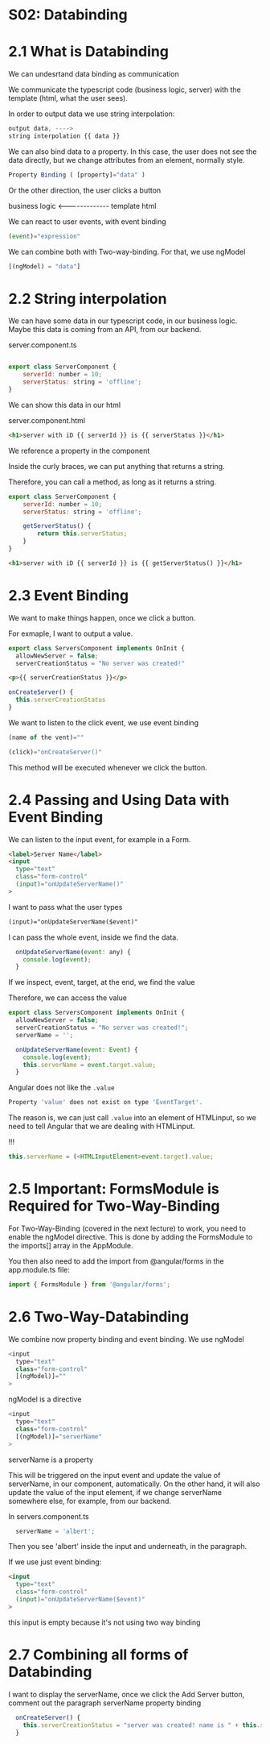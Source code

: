 # S02: Databinding

# 2.1 What is Databinding

We can undesrtand data binding as communication

We communicate the typescript code (business logic, server) with the template (html, what the user sees).

In order to output data we use string interpolation:

```js
output data, ---->
string interpolation {{ data }}
```

We can also bind data to a property. In this case, the user does not see the data directly, but we change attributes from an element, normally style.

```js
Property Binding ( [property]="data" )
```


Or the other direction, the user clicks a button

business logic <------------- template html

We can react to user events, with event binding

```js
(event)="expression"
```

We can combine both with Two-way-binding. For that, we use ngModel

```js
[(ngModel) = "data"]
```


# 2.2 String interpolation

We can have some data in our typescript code, in our business logic. Maybe this data is coming from an API, from our backend.

server.component.ts

```js

export class ServerComponent {
    serverId: number = 10;
    serverStatus: string = 'offline';
}
```

We can show this data in our html

server.component.html

```html
<h1>server with iD {{ serverId }} is {{ serverStatus }}</h1>
```

We reference a property in the component

Inside the curly braces, we can put anything that returns a string.

Therefore, you can call a method, as long as it returns a string.

```js
export class ServerComponent {
    serverId: number = 10;
    serverStatus: string = 'offline';

    getServerStatus() {
        return this.serverStatus;
    }
}
```

```html
<h1>server with iD {{ serverId }} is {{ getServerStatus() }}</h1>
```

# 2.3 Event Binding

We want to make things happen, once we click a button.

For exmaple, I want to output a value.

```js
export class ServersComponent implements OnInit {
  allowNewServer = false;
  serverCreationStatus = "No server was created!"
```

```html
<p>{{ serverCreationStatus }}</p>
```

```js
onCreateServer() {
  this.serverCreationStatus
}
```

We want to listen to the click event, we use event binding

```js
(name of the vent)=""
```

```js
(click)="onCreateServer()"
```

This method will be executed whenever we click the button.


# 2.4 Passing and Using Data with Event Binding

We can listen to the input event, for example in a Form.

```html
<label>Server Name</label>
<input
  type="text"
  class="form-control"
  (input)="onUpdateServerName()"
>
```

I want to pass what the user types

```html
(input)="onUpdateServerName($event)"
```

I can pass the whole event, inside we find the data.

```js
  onUpdateServerName(event: any) {
    console.log(event);
  }
```

If we inspect, event, target, at the end, we find the value

Therefore, we can access the value


```js
export class ServersComponent implements OnInit {
  allowNewServer = false;
  serverCreationStatus = "No server was created!";
  serverName = '';
```

```js
  onUpdateServerName(event: Event) {
    console.log(event);
    this.serverName = event.target.value;
  }
```

Angular does not like the `.value`

```js
Property 'value' does not exist on type 'EventTarget'.
```

The reason is, we can just call `.value` into an element of HTMLinput, so we need to tell Angular that we are dealing with HTMLinput.

!!!

```js
this.serverName = (<HTMLInputElement>event.target).value;
```


# 2.5 Important: FormsModule is Required for Two-Way-Binding

For Two-Way-Binding (covered in the next lecture) to work, you need to enable the ngModel directive. This is done by adding the FormsModule  to the imports[] array in the AppModule.

You then also need to add the import from @angular/forms  in the app.module.ts file:

```js
import { FormsModule } from '@angular/forms';
```

# 2.6 Two-Way-Databinding

We combine now property binding and event binding. We use ngModel

```js
<input
  type="text"
  class="form-control"
  [(ngModel)]=""
>
```

ngModel is a directive

```js
<input
  type="text"
  class="form-control"
  [(ngModel)]="serverName"
>
```

serverName is a property

This will be triggered on the input event and update the value of serverName, in our component, automatically.
On the other hand, it will also update the value of the input element, if we change serverName somewhere else, for example, from our backend.

In servers.component.ts

```js
  serverName = 'albert';
```

Then you see 'albert' inside the input and underneath, in the paragraph.

If we use just event binding:

```html
<input
  type="text"
  class="form-control"
  (input)="onUpdateServerName($event)"
>
```

this input is empty because it's not using two way binding



# 2.7 Combining all forms of Databinding

I want to display the serverName, once we click the Add Server button,
comment out the paragraph serverName property binding

```js
  onCreateServer() {
    this.serverCreationStatus = "server was created! name is " + this.serverName;
  }
```

